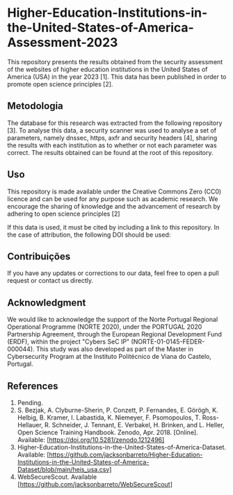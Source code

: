 # Higher-Education-Institutions-in-the-United-States-of-America-Assessment-2023

This repository presents the results obtained from the security assessment of the websites of higher education institutions in the United States of America (USA) in the year 2023 [1]. This data has been published in order to promote open science principles [2].

## Metodologia

The database for this research was extracted from the following repository [3]. To analyse this data, a security scanner was used to analyse a set of parameters, namely dnssec, https, axfr and security headers [4], sharing the results with each institution as to whether or not each parameter was correct. The results obtained can be found at the root of this repository.

## Uso

This repository is made available under the Creative Commons Zero (CC0) licence and can be used for any purpose such as academic research. We encourage the sharing of knowledge and the advancement of research by adhering to open science principles [2]

If this data is used, it must be cited by including a link to this repository. In the case of attribution, the following DOI should be used:

## Contribuições

If you have any updates or corrections to our data, feel free to open a pull request or contact us directly.

## Acknowledgment

We would like to acknowledge the support of the Norte Portugal Regional Operational Programme (NORTE 2020), under the PORTUGAL 2020 Partnership Agreement, through the European Regional Development Fund (ERDF), within the project "Cybers SeC IP" (NORTE-01-0145-FEDER-000044). This study was also developed as part of the Master in Cybersecurity Program at the Instituto Politécnico de Viana do Castelo, Portugal.

## References
1. Pending.
2. S. Bezjak, A. Clyburne-Sherin, P. Conzett, P. Fernandes, E. Görögh, K. Helbig, B. Kramer, I. Labastida, K. Niemeyer, F. Psomopoulos, T. Ross-Hellauer, R. Schneider, J. Tennant, E. Verbakel, H. Brinken, and L. Heller, Open Science Training Handbook. Zenodo, Apr. 2018. [Online]. Available: [https://doi.org/10.5281/zenodo.1212496]
3. Higher-Education-Institutions-in-the-United-States-of-America-Dataset. Available: [https://github.com/jacksonbarreto/Higher-Education-Institutions-in-the-United-States-of-America-Dataset/blob/main/heis_usa.csv]
4. WebSecureScout. Available [https://github.com/jacksonbarreto/WebSecureScout]
